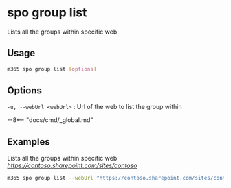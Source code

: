 # spo group list

Lists all the groups within specific web

## Usage

```sh
m365 spo group list [options]
```

## Options

`-u, --webUrl <webUrl>`
: Url of the web to list the group within

--8<-- "docs/cmd/_global.md"

## Examples

Lists all the groups within specific web _https://contoso.sharepoint.com/sites/contoso_

```sh
m365 spo group list --webUrl "https://contoso.sharepoint.com/sites/contoso"
```

